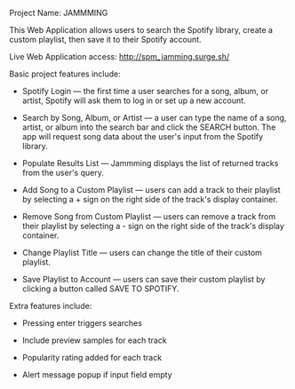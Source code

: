 Project Name: JAMMMING

This Web Application allows users to search the Spotify library, create a custom playlist, then save it to their Spotify account.

Live Web Application access: http://spm_jamming.surge.sh/

Basic project features include:

- Spotify Login — the first time a user searches for a song, album, or artist, Spotify will ask them to log in or set up a new account.

- Search by Song, Album, or Artist — a user can type the name of a song, artist, or album into the search bar and click the SEARCH button. The app will request song data about the user's input from the
Spotify library.

- Populate Results List — Jammming displays the list of returned tracks from the user's query.

- Add Song to a Custom Playlist — users can add a track to their playlist by selecting a + sign on the right side of the track's display container.

- Remove Song from Custom Playlist — users can remove a track from their playlist by selecting a - sign on the right side of the track's display container.

- Change Playlist Title — users can change the title of their custom playlist.

- Save Playlist to Account — users can save their custom playlist by clicking a button called SAVE TO SPOTIFY.

Extra features include:

- Pressing enter triggers searches

- Include preview samples for each track

- Popularity rating added for each track

- Alert message popup if input field empty
